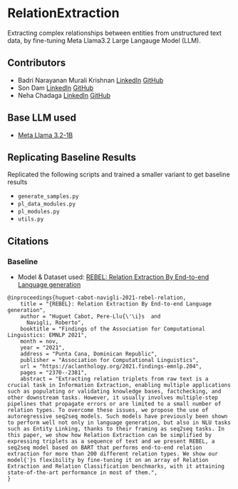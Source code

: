 # RelationExtraction

Extracting complex relationships between entities from unstructured text data, by fine-tuning Meta Llama3.2 Large Langauge Model (LLM).

## Contributors

* Badri Narayanan Murali Krishnan [LinkedIn](https://www.linkedin.com/in/mbadrinarayanan/) [GitHub](https://github.com/MBadriNarayanan)
* Son Dam [LinkedIn](https://www.linkedin.com/in/son-dam-856853209/) [GitHub](https://github.com/damchauson)
* Neha Chadaga [LinkedIn](https://www.linkedin.com/in/neha-chadaga/) [GitHub](https://github.com/neha-chadaga)

## Base LLM used

- [Meta Llama 3.2-1B](https://huggingface.co/meta-llama/Llama-3.2-1B)

## Replicating Baseline Results

Replicated the following scripts and trained a smaller variant to get baseline results
- `generate_samples.py`
- `pl_data_modules.py`
- `pl_modules.py`
- `utils.py`

## Citations

### Baseline

* Model & Dataset used: [REBEL: Relation Extraction By End-to-end Language generation
](https://github.com/Babelscape/rebel)

```
@inproceedings{huguet-cabot-navigli-2021-rebel-relation,
    title = "{REBEL}: Relation Extraction By End-to-end Language generation",
    author = "Huguet Cabot, Pere-Llu{\'\i}s  and
      Navigli, Roberto",
    booktitle = "Findings of the Association for Computational Linguistics: EMNLP 2021",
    month = nov,
    year = "2021",
    address = "Punta Cana, Dominican Republic",
    publisher = "Association for Computational Linguistics",
    url = "https://aclanthology.org/2021.findings-emnlp.204",
    pages = "2370--2381",
    abstract = "Extracting relation triplets from raw text is a crucial task in Information Extraction, enabling multiple applications such as populating or validating knowledge bases, factchecking, and other downstream tasks. However, it usually involves multiple-step pipelines that propagate errors or are limited to a small number of relation types. To overcome these issues, we propose the use of autoregressive seq2seq models. Such models have previously been shown to perform well not only in language generation, but also in NLU tasks such as Entity Linking, thanks to their framing as seq2seq tasks. In this paper, we show how Relation Extraction can be simplified by expressing triplets as a sequence of text and we present REBEL, a seq2seq model based on BART that performs end-to-end relation extraction for more than 200 different relation types. We show our model{'}s flexibility by fine-tuning it on an array of Relation Extraction and Relation Classification benchmarks, with it attaining state-of-the-art performance in most of them.",
}
```
